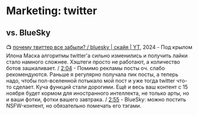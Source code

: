 # Marketing: twitter

## vs. BlueSky

:tv: [почему твиттер все забыли? / bluesky | скайя | YT](https://www.youtube.com/watch?v=jAvt9DIGftU), 2024
	- Под крылом Илона Маска алгоритмы twitter'а сильно изменились и получить лайки стало намного сложнее. Хэштеги просто не работают, а количество ботов зашкаливает. / [2:04](https://youtu.be/jAvt9DIGftU?t=124)
	- Помимо рекламы посты оч. слабо рекомендуются. Раньше я регулярно получала пик посты, а теперь надо, чтобы пол-вселенной потыкало мой пост и уже тогда twitter что-то сделает. Куча функций стали дорогими. Ещё и весь ваш контент с 15 ноября будет кормом для иностранного интеллекта, не только арты, но и ваши фотки, фотки вашего завтрака. / [2:55](https://youtu.be/jAvt9DIGftU?t=175)
	- BlueSky: можно постить NSFW-контент, но обязательно помечать его тэгами.